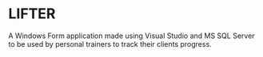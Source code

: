 # LIFTER

A Windows Form application made using Visual Studio and MS SQL Server to be used by personal trainers to track their clients progress.
